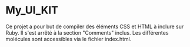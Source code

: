 # My_UI_KIT

Ce projet a pour but de compiler des éléments CSS et HTML à inclure sur Ruby. Il s'est arrêté à la section "Comments" inclus. Les différentes molécules sont accessibles via le fichier index.html. 
